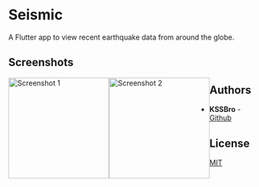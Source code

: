 # Seismic

A Flutter app to view recent earthquake data from around the globe.

## Screenshots

<img alt="Screenshot 1" src="https://raw.githubusercontent.com/KSSBro/seismic/master/resources/images/screenshot_1.jpg" style="float:left;" width="200">
<img alt="Screenshot 2" src="https://raw.githubusercontent.com/KSSBro/seismic/master/resources/images/screenshot_2.jpg" style="float:left;" width="200">

## Authors

- **KSSBro** - [Github](https://github.com/KSSBro)

## License

[MIT](https://choosealicense.com/licenses/mit/)
